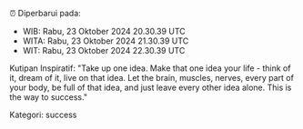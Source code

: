 ⏰ Diperbarui pada:
- WIB: Rabu, 23 Oktober 2024 20.30.39 UTC
- WITA: Rabu, 23 Oktober 2024 21.30.39 UTC
- WIT: Rabu, 23 Oktober 2024 22.30.39 UTC

Kutipan Inspiratif:
"Take up one idea. Make that one idea your life - think of it, dream of it, live on that idea. Let the brain, muscles, nerves, every part of your body, be full of that idea, and just leave every other idea alone. This is the way to success."


Kategori: success


